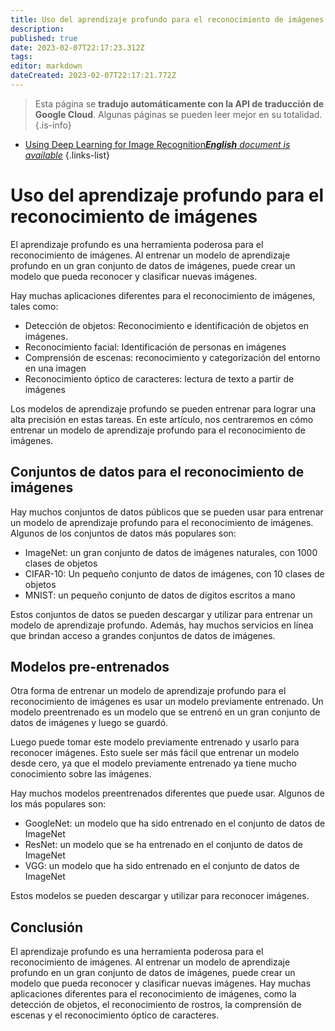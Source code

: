 ```yaml
---
title: Uso del aprendizaje profundo para el reconocimiento de imágenes
description: 
published: true
date: 2023-02-07T22:17:23.312Z
tags: 
editor: markdown
dateCreated: 2023-02-07T22:17:21.772Z
---
```


> Esta página se **tradujo automáticamente con la API de traducción de Google Cloud**.
Algunas páginas se pueden leer mejor en su totalidad.{.is-info}



- [Using Deep Learning for Image Recognition***English** document is available*](/en/Knowledge-base/Common/using-deep-learning-for-image-recognition)
{.links-list}


# Uso del aprendizaje profundo para el reconocimiento de imágenes

El aprendizaje profundo es una herramienta poderosa para el reconocimiento de imágenes. Al entrenar un modelo de aprendizaje profundo en un gran conjunto de datos de imágenes, puede crear un modelo que pueda reconocer y clasificar nuevas imágenes.

Hay muchas aplicaciones diferentes para el reconocimiento de imágenes, tales como:

- Detección de objetos: Reconocimiento e identificación de objetos en imágenes.
- Reconocimiento facial: Identificación de personas en imágenes
- Comprensión de escenas: reconocimiento y categorización del entorno en una imagen
- Reconocimiento óptico de caracteres: lectura de texto a partir de imágenes

Los modelos de aprendizaje profundo se pueden entrenar para lograr una alta precisión en estas tareas. En este artículo, nos centraremos en cómo entrenar un modelo de aprendizaje profundo para el reconocimiento de imágenes.

## Conjuntos de datos para el reconocimiento de imágenes

Hay muchos conjuntos de datos públicos que se pueden usar para entrenar un modelo de aprendizaje profundo para el reconocimiento de imágenes. Algunos de los conjuntos de datos más populares son:

- ImageNet: un gran conjunto de datos de imágenes naturales, con 1000 clases de objetos
- CIFAR-10: Un pequeño conjunto de datos de imágenes, con 10 clases de objetos
- MNIST: un pequeño conjunto de datos de dígitos escritos a mano

Estos conjuntos de datos se pueden descargar y utilizar para entrenar un modelo de aprendizaje profundo. Además, hay muchos servicios en línea que brindan acceso a grandes conjuntos de datos de imágenes.

## Modelos pre-entrenados

Otra forma de entrenar un modelo de aprendizaje profundo para el reconocimiento de imágenes es usar un modelo previamente entrenado. Un modelo preentrenado es un modelo que se entrenó en un gran conjunto de datos de imágenes y luego se guardó.

Luego puede tomar este modelo previamente entrenado y usarlo para reconocer imágenes. Esto suele ser más fácil que entrenar un modelo desde cero, ya que el modelo previamente entrenado ya tiene mucho conocimiento sobre las imágenes.

Hay muchos modelos preentrenados diferentes que puede usar. Algunos de los más populares son:

- GoogleNet: un modelo que ha sido entrenado en el conjunto de datos de ImageNet
- ResNet: un modelo que se ha entrenado en el conjunto de datos de ImageNet
- VGG: un modelo que ha sido entrenado en el conjunto de datos de ImageNet

Estos modelos se pueden descargar y utilizar para reconocer imágenes.

## Conclusión

El aprendizaje profundo es una herramienta poderosa para el reconocimiento de imágenes. Al entrenar un modelo de aprendizaje profundo en un gran conjunto de datos de imágenes, puede crear un modelo que pueda reconocer y clasificar nuevas imágenes. Hay muchas aplicaciones diferentes para el reconocimiento de imágenes, como la detección de objetos, el reconocimiento de rostros, la comprensión de escenas y el reconocimiento óptico de caracteres.